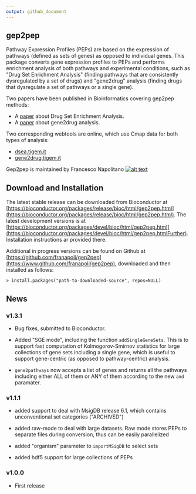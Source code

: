 ```yaml
---
output: github_document
---
```


<!-- Grab your social icons from https://github.com/carlsednaoui/gitsocial -->
[1.2]: http://i.imgur.com/wWzX9uB.png (me on Twitter)
[1]: http://www.twitter.com/franapoli
<!-- Grab your social icons from https://github.com/carlsednaoui/gitsocial -->

## gep2pep

Pathway Expression Profiles (PEPs) are based on the expression of
pathways (defined as sets of genes) as opposed to individual
genes. This package converts gene expression profiles to PEPs and
performs enrichment analysis of both pathways and experimental
conditions, such as "Drug Set Enrichment Analysis" (finding pathways
that are consistently dysregulated by a set of drugs) and "gene2drug"
analysis (finding drugs that dysregulate a set of pathways or a single
gene).

Two papers have been published in Bioinformatics covering gep2pep
methods:

- A [paper](http://rdcu.be/pklt) about Drug Set Enrichment Analysis.
- A
  [paper](https://academic.oup.com/bioinformatics/article/34/9/1498/4721786)
  about gene2drug analysis.

Two corresponding webtools are online, which use Cmap data for both
types of analysis:

- [dsea.tigem.it](http://dsea.tigem.it)
- [gene2drug.tigem.it](http://gene2drug.tigem.it)

Gep2pep is maintained by Francesco Napolitano [![alt text][1.2]][1]


## Download and Installation

The latest stable release can be downloaded from Bioconductor at
[https://bioconductor.org/packages/release/bioc/html/gep2pep.html](https://bioconductor.org/packages/release/bioc/html/gep2pep.html). The
latest development versions is at
[https://bioconductor.org/packages/devel/bioc/html/gep2pep.html](https://bioconductor.org/packages/devel/bioc/html/gep2pep.htmlFurther). Installation
instructions ar provided there.

Additional in progress versions can be found on Github at
[https://github.com/franapoli/gep2pep](https://www.github.com/franapoli/gep2pep),
downloaded and then installed as follows:

    > install.packages("path-to-downloaded-source", repos=NULL)

## News

### v1.3.1

- Bug fixes, submitted to Bioconductor.

- Added "SGE mode", including the function `addSingleGeneSets`. This
  is to support fast computation of Kolmogorov-Smirnov statistics for
  large collections of gene sets including a single gene, which is
  useful to support gene-centric (as opposed to pathway-centric)
  analysis.
  
- `gene2pathways` now accepts a list of genes and returns all the
  pathways including either ALL of them or ANY of them according to
  the new `and` paramater.
  

### v1.1.1

- added support to deal with MsigDB release 6.1, which contains
  unconventional set categories ("ARCHIVED")

- added raw-mode to deal with large datasets. Raw mode stores PEPs to
  separate files during conversion, thus can be easily parallelized
  
- added "organism" parameter to `importMSigDB` to select sets

- added hdf5 support for large collections of PEPs

### v1.0.0

- First release
